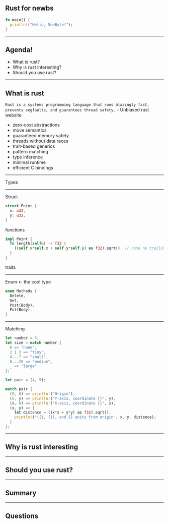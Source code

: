 ## Rust for newbs

```rust
fn main() {
  println!("Hello, SeeByte!");
}
```

---

## Agenda!

- What is rust?
- Why is rust interesting?
- Should you use rust?

---

## What is rust

`Rust is a systems programming language that runs blazingly fast, prevents segfaults, and guarantees thread safety.` - Unbiased rust website

- zero-cost abstractions
- move semantics
- guaranteed memory safety
- threads without data races
- trait-based generics
- pattern matching
- type inference
- minimal runtime
- efficient C bindings

---

Types

---

Struct

```rust
struct Point {
  x: u32,
  y: u32,
}
```

functions

```rust
impl Point {
  fn length(self&) -> f32 {
    ((self.x*self.x + self.y*self.y) as f32).sqrt()  // note no trailing ;
  }
}
```

traits



---

Enum <- the cool type

```rust
enum Methods {
  Delete,
  Get,
  Post(Body),
  Put(Body),
}
```

---

Matching

```rust
let number = 5;
let size = match number {
  0 => "none",
  2 | 3 => "tiny",
  4...7 => "small",
  8...20 => "medium",
  _ => "large"
};
```

```rust
let pair = (4, 5);

match pair {
  (0, 0) => println!("Origin"),
  (0, y) => println!("Y-axis, coordinate {}", y),
  (x, 0) => println!("X-axis, coordinate {}", x),
  (x, y) => {
    let distance = ((x*x + y*y) as f32).sqrt();
    println!("({}, {}), and {} units from origin", x, y, distance);
  }
};

```

---

## Why is rust interesting

---

## Should you use rust?

---

## Summary

---

## Questions

